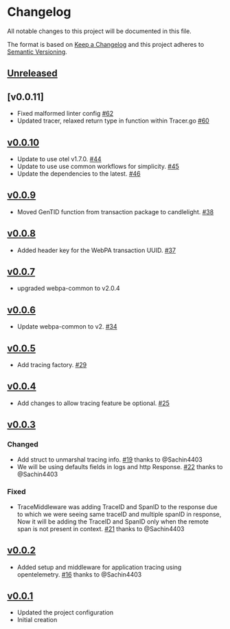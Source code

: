 # Changelog
All notable changes to this project will be documented in this file.

The format is based on [Keep a Changelog](http://keepachangelog.com/en/1.0.0/)
and this project adheres to [Semantic Versioning](http://semver.org/spec/v2.0.0.html).

## [Unreleased]

## [v0.0.11]
- Fixed malformed linter config [#62](https://github.com/xmidt-org/candlelight/pull/62)
- Updated tracer, relaxed return type in function within Tracer.go [#60](https://github.com/xmidt-org/candlelight/pull/60)

## [v0.0.10]
- Update to use otel v1.7.0. [#44](https://github.com/xmidt-org/candlelight/pull/44)
- Update to use use common workflows for simplicity. [#45](https://github.com/xmidt-org/candlelight/pull/45)
- Update the dependencies to the latest. [#46](https://github.com/xmidt-org/candlelight/pull/46)


## [v0.0.9]
- Moved GenTID function from transaction package to candlelight. [#38](https://github.com/xmidt-org/candlelight/pull/38)

## [v0.0.8]
- Added header key for the WebPA transaction UUID. [#37](https://github.com/xmidt-org/candlelight/pull/37)

## [v0.0.7]
- upgraded webpa-common to v2.0.4

## [v0.0.6]
- Update webpa-common to v2. [#34](https://github.com/xmidt-org/candlelight/pull/34)

## [v0.0.5]
- Add tracing factory. [#29](https://github.com/xmidt-org/candlelight/pull/29)

## [v0.0.4]
- Add changes to allow tracing feature be optional. [#25](https://github.com/xmidt-org/candlelight/pull/25)

## [v0.0.3]
### Changed
- Add struct to unmarshal tracing info. [#19](https://github.com/xmidt-org/candlelight/pull/19) thanks to @Sachin4403
- We will be using defaults fields in logs and http Response.  [#22](https://github.com/xmidt-org/candlelight/pull/22) thanks to @Sachin4403
### Fixed
- TraceMiddleware was adding TraceID and SpanID to the response due to which we were seeing same traceID and multiple spanID in response, Now it will be adding the TraceID and SpanID only when the remote span is not present in context. [#21](https://github.com/xmidt-org/candlelight/pull/21) thanks to @Sachin4403

## [v0.0.2]
- Added setup and middleware for application tracing using opentelemetry. [#16](https://github.com/xmidt-org/candlelight/pull/16) thanks to @Sachin4403

## [v0.0.1]
- Updated the project configuration
- Initial creation

[Unreleased]: https://github.com/xmidt-org/candlelight/compare/v0.0.10..HEAD
[v0.0.10]: https://github.com/xmidt-org/candlelight/compare/v0.0.9..v0.0.10
[v0.0.9]: https://github.com/xmidt-org/candlelight/compare/v0.0.8..v0.0.9
[v0.0.8]: https://github.com/xmidt-org/candlelight/compare/v0.0.7..v0.0.8
[v0.0.7]: https://github.com/xmidt-org/candlelight/compare/v0.0.6..v0.0.7
[v0.0.6]: https://github.com/xmidt-org/candlelight/compare/v0.0.5..v0.0.6
[v0.0.5]: https://github.com/xmidt-org/candlelight/compare/v0.0.4..v0.0.5
[v0.0.4]: https://github.com/xmidt-org/candlelight/compare/v0.0.3..v0.0.4
[v0.0.3]: https://github.com/xmidt-org/candlelight/compare/v0.0.2..v0.0.3
[v0.0.2]: https://github.com/xmidt-org/candlelight/compare/v0.0.1..v0.0.2
[v0.0.1]: https://github.com/xmidt-org/candlelight/compare/v0.0.0..v0.0.1
